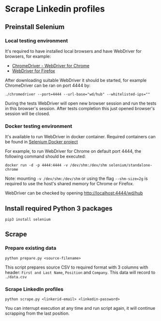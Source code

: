 # Scrape Linkedin profiles

## Preinstall Selenium

### Local testing environment

It's required to have installed local browsers and have WebDriver for browsers, for example:
* [ChromeDriver - WebDriver for Chrome](https://sites.google.com/a/chromium.org/chromedriver/)
* [WebDriver for Firefox](https://github.com/mozilla/geckodriver/releases)

After downloading suitable WebDriver it should be started, for example ChromeDriver can be ran on port 4444 by:
```
./chromedriver --port=4444 --url-base="wd/hub" --whitelisted-ips=""
```

During the tests WebDriver will open new browser session and run the tests in this browser's session.
After tests completion this just opened browser's session will be closed.

### Docker testing environment

It's available to run WebDriver in docker container.
Required containers can be found in [Selenium Docker project](https://github.com/SeleniumHQ/docker-selenium)

For example, to run WebDriver for Chrome on default port 4444, the following command should be executed:
```
docker run -d -p 4444:4444 -v /dev/shm:/dev/shm selenium/standalone-chrome
```
Note: mounting `-v /dev/shm:/dev/shm` or using the flag `--shm-size=2g` is required to use the host's shared memory
for Chrome or Firefox.

WebDriver can be checked by opening [http://localhost:4444/wd/hub](http://localhost:4444/wd/hub)

## Install required Python 3 packages 

```
pip3 install selenium  
```

## Scrape

### Prepare existing data
```
python prepare.py <source-filename>
```
This script prepares source CSV to required format with 3 columns with header:
`First and Last Name`, `Position` and `Company`. This data will record to `./data.csv`

### Scrape LinkedIn profiles
```
python scrape.py <linkerid-email> <linkedin-password>
```
You can interrupt execution at any time and run script again, it will continue scrapping from the last position.